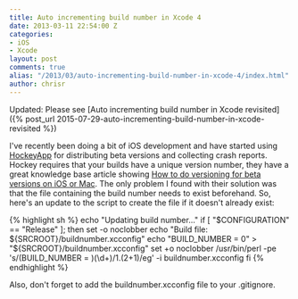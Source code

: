 ```yaml
---
title: Auto incrementing build number in Xcode 4
date: 2013-03-11 22:54:00 Z
categories:
- iOS
- Xcode
layout: post
comments: true
alias: "/2013/03/auto-incrementing-build-number-in-xcode-4/index.html"
author: chrisr
---
```


Updated: Please see [Auto incrementing build number in Xcode revisited]({% post_url 2015-07-29-auto-incrementing-build-number-in-xcode-revisited %})

I've recently been doing a bit of iOS development and have started using <a href="http://hockeyapp.net/" title="HockeyApp" target="_blank">HockeyApp</a> for distributing beta versions and collecting crash reports. Hockey requires that your builds have a unique version number, they have a great knowledge base article showing <a href="http://support.hockeyapp.net/kb/how-tos-faq/how-to-do-versioning-for-beta-versions-on-ios-or-mac" title="How to do versioning for beta versions on iOS or Mac" target="_blank">How to do versioning for beta versions on iOS or Mac</a>. The only problem I found with their solution was that the file containing the build number needs to exist beforehand. So, here's an update to the script to create the file if it doesn't already exist:

{% highlight sh %}
echo "Updating build number..."
if [ "$CONFIGURATION" == "Release" ]; then
    set -o noclobber
    echo "Build file: ${SRCROOT}/buildnumber.xcconfig"
    echo "BUILD_NUMBER = 0" > "${SRCROOT}/buildnumber.xcconfig"
    set +o noclobber
    /usr/bin/perl -pe 's/(BUILD_NUMBER = )(\d+)/$1.($2+1)/eg' -i buildnumber.xcconfig
fi
{% endhighlight %}

Also, don't forget to add the buildnumber.xcconfig file to your .gitignore.
